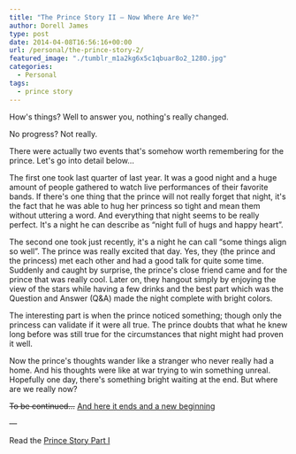 ```yaml
---
title: "The Prince Story II – Now Where Are We?"
author: Dorell James
type: post
date: 2014-04-08T16:56:16+00:00
url: /personal/the-prince-story-2/
featured_image: "./tumblr_m1a2kg6x5c1qbuar8o2_1280.jpg"
categories:
  - Personal
tags:
  - prince story
---
```


How's things? Well to answer you, nothing's really changed.

No progress? Not really.

There were actually two events that's somehow worth remembering for the prince. Let's go into detail below&#8230;

The first one took last quarter of last year. It was a good night and a huge amount of people gathered to watch live performances of their favorite bands. If there's one thing that the prince will not really forget that night, it's the fact that he was able to hug her princess so tight and mean them without uttering a word. And everything that night seems to be really perfect. It's a night he can describe as &#8220;night full of hugs and happy heart&#8221;.

The second one took just recently, it's a night he can call &#8220;some things align so well&#8221;. The prince was really excited that day. Yes, they (the prince and the princess) met each other and had a good talk for quite some time. Suddenly and caught by surprise, the prince's close friend came and for the prince that was really cool. Later on, they hangout simply by enjoying the view of the stars while having a few drinks and the best part which was the Question and Answer (Q&A) made the night complete with bright colors.

The interesting part is when the prince noticed something; though only the princess can validate if it were all true. The prince doubts that what he knew long before was still true for the circumstances that night might had proven it well.

Now the prince's thoughts wander like a stranger who never really had a home. And his thoughts were like at war trying to win something unreal. Hopefully one day, there's something bright waiting at the end. But where are we really now?

<del datetime="2015-05-22T00:50:28+00:00">To be continued&#8230;</del> [And here it ends and a new beginning](/the-prince-story-3)

&#8212;

Read the [Prince Story Part I][2]

[1]: /the-prince-story-3
[2]: http://dorellwp.localhost/personal/the-prince-story
